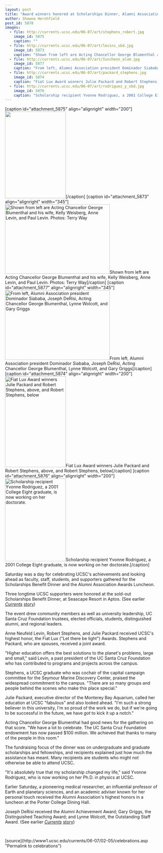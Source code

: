 ```yaml
---
layout: post
title: "Award winners honored at Scholarships Dinner, Alumni Association Luncheon"
author: Shawna Hershfield
post_id: 5878
images:
  - file: http://currents.ucsc.edu/06-07/art/stephens_robert.jpg
    image_id: 5875
    caption: ""
  - file: http://currents.ucsc.edu/06-07/art/levins_sbd.jpg
    image_id: 5873
    caption: "Shown from left are Acting Chancellor George Blumenthal and his wife, Kelly Weisberg, Anne Levin, and Paul Levin. Photos: Terry Way"
  - file: http://currents.ucsc.edu/06-07/art/Iuncheon_alum.jpg
    image_id: 5877
    caption: "From left, Alumni Association president Dominador Siababa, Joseph DeRisi, Acting Chancellor George Blumenthal, Lynne Wolcott, and Gary Griggs"
  - file: http://currents.ucsc.edu/06-07/art/packard_stephens.jpg
    image_id: 5874
    caption: "Fiat Lux Award winners Julie Packard and Robert Stephens, above, and Robert Stephens, below"
  - file: http://currents.ucsc.edu/06-07/art/rodriguez_y_sbd.jpg
    image_id: 5876
    caption: "Scholarship recipient Yvonne Rodriguez, a 2001 College Eight graduate, is now working on her doctorate."
---
```


[caption id="attachment_5875" align="alignright" width="200"]<a href="http://localhost/mysite/wp-content/uploads/2007/02/stephens_robert.jpg"><img class="size-full wp-image-5875" src="http://localhost/mysite/wp-content/uploads/2007/02/stephens_robert.jpg" alt="" width="200" height="286" /></a>[/caption]
[caption id="attachment_5873" align="alignright" width="345"]<a href="http://localhost/mysite/wp-content/uploads/2007/02/levins_sbd.jpg"><img class="size-full wp-image-5873" src="http://localhost/mysite/wp-content/uploads/2007/02/levins_sbd.jpg" alt="Shown from left are Acting Chancellor George Blumenthal and his wife, Kelly Weisberg, Anne Levin, and Paul Levin. Photos: Terry Way" width="345" height="229" /></a>Shown from left are Acting Chancellor George Blumenthal and his wife, Kelly Weisberg, Anne Levin, and Paul Levin. Photos: Terry Way[/caption]
[caption id="attachment_5877" align="alignright" width="345"]<a href="http://localhost/mysite/wp-content/uploads/2007/02/Iuncheon_alum.jpg"><img class="size-full wp-image-5877" src="http://localhost/mysite/wp-content/uploads/2007/02/Iuncheon_alum.jpg" alt="From left, Alumni Association president Dominador Siababa, Joseph DeRisi, Acting Chancellor George Blumenthal, Lynne Wolcott, and Gary Griggs" width="345" height="230" /></a>From left, Alumni Association president Dominador Siababa, Joseph DeRisi, Acting Chancellor George Blumenthal, Lynne Wolcott, and Gary Griggs[/caption]
[caption id="attachment_5874" align="alignright" width="200"]<a href="http://localhost/mysite/wp-content/uploads/2007/02/packard_stephens.jpg"><img class="size-full wp-image-5874" src="http://localhost/mysite/wp-content/uploads/2007/02/packard_stephens.jpg" alt="Fiat Lux Award winners Julie Packard and Robert Stephens, above, and Robert Stephens, below" width="200" height="300" /></a>Fiat Lux Award winners Julie Packard and Robert Stephens, above, and Robert Stephens, below[/caption]
[caption id="attachment_5876" align="alignright" width="200"]<a href="http://localhost/mysite/wp-content/uploads/2007/02/rodriguez_y_sbd.jpg"><img class="size-full wp-image-5876" src="http://localhost/mysite/wp-content/uploads/2007/02/rodriguez_y_sbd.jpg" alt="Scholarship recipient Yvonne Rodriguez, a 2001 College Eight graduate, is now working on her doctorate." width="200" height="273" /></a>Scholarship recipient Yvonne Rodriguez, a 2001 College Eight graduate, is now working on her doctorate.[/caption]
<a name="content" id="content"></a>
<p>
  Saturday was a day for celebrating UCSC's achievements and looking ahead as faculty, staff, students, and supporters gathered for the Scholarships Benefit Dinner and the Alumni Association Awards Luncheon.
</p>
<p>
  Three longtime UCSC supporters were honored at the sold-out Scholarships Benefit Dinner, at Seascape Resort in Aptos. (See earlier <i><a href="http://currents.ucsc.edu/06-07/01-01/dinner.asp">Currents</a></i> <a href="http://currents.ucsc.edu/06-07/01-01/dinner.asp">story</a>)
</p>
<p>
  The event drew community members as well as university leadership, UC Santa Cruz Foundation trustees, elected officials, students, distinguished alumni, and regional leaders.
</p>
<p>
  Anne Neufeld Levin, Robert Stephens, and Julie Packard received UCSC's highest honor, the Fiat Lux ("Let there be light") Awards. Stephens and Packard, who are spouses, received a joint award.
</p>
<p>
  "Higher education offers the best solutions to the planet's problems, large and small," said Levin, a past president of the UC Santa Cruz Foundation who has contributed to programs and projects across the campus.
</p>
<p>
  Stephens, a UCSC graduate who was cochair of the capital campaign committee for the Seymour Marine Discovery Center, praised the widespread commitment to the campus. "There are so many groups and people behind the scenes who make this place special."
</p>
<p>
  Julie Packard, executive director of the Monterey Bay Aquarium, called her education at UCSC "fabulous" and also looked ahead. "I'm such a strong believer in this university, I'm so proud of the work we do, but if we're going to be successful in the future, we have <i>got</i> to kick it up a notch."
</p>
<p>
  Acting Chancellor George Blumenthal had good news for the gathering on that score. "We have a lot to celebrate. The UC Santa Cruz Foundation endowment has now passed $100 million. We achieved that thanks to many of the people in this room."
</p>
<p>
  The fundraising focus of the dinner was on undergraduate and graduate scholarships and fellowships, and recipients explained just how much the assistance has meant. Many recipients are students who might not otherwise be able to attend UCSC<strong>.</strong>
</p>
<p>
  "It's absolutely true that my scholarship changed my life," said Yvonne Rodriguez, who is now working on her Ph.D. in physics at UCSC.
</p>
<p>
  Earlier Saturday, a pioneering medical researcher, an influential professor of Earth and planetary sciences, and an academic adviser known for her personal touch received the Alumni Association's highest honors in a luncheon at the Porter College Dining Hall.
</p>
<p>
  Joseph DeRisi received the Alumni Achievement Award; Gary Griggs, the Distinguished Teaching Award; and Lynne Wolcott, the Outstanding Staff Award. (See earlier <i><a href="http://currents.ucsc.edu/06-07/12-04/achievement.asp">Currents</a></i> <a href="http://currents.ucsc.edu/06-07/12-04/achievement.asp">story</a>)
</p>
<p>
  <br>
</p>
[source](http://www1.ucsc.edu/currents/06-07/02-05/celebrations.asp "Permalink to celebrations")
